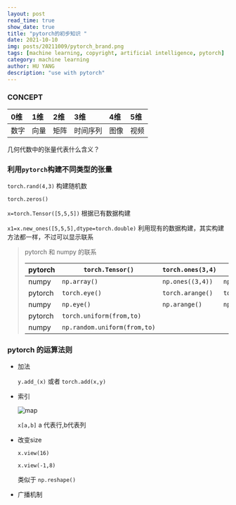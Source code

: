 ```yaml
---
layout: post
read_time: true
show_date: true
title: "pytorch的初步知识 "
date: 2021-10-10
img: posts/20211009/pytorch_brand.png
tags: [machine learning, copyright, artificial intelligence, pytorch]
category: machine learning
author: HU YANG
description: "use with pytorch"
---
```

### CONCEPT

| 0维  | 1维  | 2维  | 3维      | 4维  | 5维  |
| :--- | :--- | :--- | :------- | :--- | :--- |
| 数字 | 向量 | 矩阵 | 时间序列 | 图像 | 视频 |

几何代数中的张量代表什么含义？



### 利用`pytorch`构建不同类型的张量

`torch.rand(4,3)`    构建随机数

` torch.zeros() `

`x=torch.Tensor([5,5,5])` 根据已有数据构建

`x1=x.new_ones([5,5,5],dtype=torch.double)`  利用现有的数据构建，其实构建方法都一样，不过可以显示联系

> pytorch 和 numpy 的联系
>
> | pytorch | `torch.Tensor()`             | `torch.ones(3,4)` | `torch.zeros(3,4)`       | `torch.rand(3,4)`        |      |
> | ------- | ---------------------------- | ----------------- | ------------------------ | ------------------------ | ---- |
> | numpy   | `np.array()`                 | `np.ones((3,4))`  | `np.zeros((3,4))`        | `np.rand(3,4)`           |      |
> | pytorch | `torch.eye()`                | `torch.arange()`  | `torch.linspace(1,4,10)` | `torch.normal(mean,std)` |      |
> | numpy   | `np.eye()`                   | `np.arange()`     | `np.linspace(1,4,10)`    | `np.random.normal(3,4)`  |      |
> | pytorch | `torch.uniform(from,to)`     |                   |                          |                          |      |
> | numpy   | `np.random.uniform(from,to)` |                   |                          |                          |      |



### pytorch 的运算法则

- 加法

  `y.add_(x)` 或者  `torch.add(x,y)`

- 索引

  ![map](/home/huyang/huyanghalo.github.io/_posts/assets/img/posts/20211010/suoyin.png)

  `x[a,b]` a 代表行,b代表列

- 改变size

  `x.view(16)`

  `x.view(-1,8)`

  类似于 `np.reshape()`

- 广播机制













